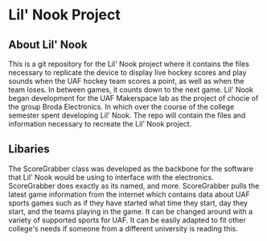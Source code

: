 # Lil' Nook Project
## About Lil' Nook
This is a git repository for the Lil' Nook project where it contains the files necessary to replicate the device to display live hockey scores and play sounds when the UAF hockey team scores a point, as well as when the team loses.
In between games, it counts down to the next game. Lil' Nook began development for the UAF Makerspace lab as the project of chocie of the group Broda Electronics. In which over the course of the college semester spent developing Lil' Nook. The repo will contain the files and information necessary to recreate the Lil' Nook project. 
## Libaries 
The ScoreGrabber class was developed as the backbone for the software that Lil' Nook would be using to interface with the electronics. ScoreGrabber does exactly as its named, and more. ScoreGrabber pulls the latest game information from the internet which contains data about UAF sports games such as if they have started what time they start, day they start, and the teams playing in the game. It can be changed around with a variety of supported sports for UAF. It can be easily adapted to fit other college's needs if someone from a different university is reading this. 
